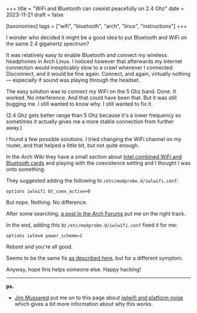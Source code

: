 +++
title = "WiFi and Bluetooth can coexist peacefully on 2.4 Ghz"
date = 2023-11-21
draft = false

[taxonomies]
tags = ["wifi", "bluetooth", "arch", "linux", "instructions"]
+++

I wonder who decided it might be a good idea to put Bluetooth and WiFi on the same 2.4 gigahertz spectrum?

It was relatively easy to enable Bluetooth and connect my wireless headphones in Arch Linux. I noticed however that afterwards my internet connection would inexplicably slow to a crawl whenever I connected. Disconnect, and it would be fine again. Connect, and again, virtually nothing — especially if sound was playing through the headset.

The easy solution was to connect my WiFi on the 5 Ghz band. Done. It worked. No interference. And that could have been that. But it was still bugging me. I still wanted to know why. I still wanted to fix it.

(2.4 Ghz gets better range than 5 Ghz because it's a lower frequency so sometimes it actually gives me a more stable connection from further away.)

I found a few possible solutions. I tried changing the WiFi channel on my router, and that helped a little bit, but not quite enough.

In the Arch Wiki they have a small section about [Intel combined WiFi and Bluetooth cards](https://wiki.archlinux.org/title/Bluetooth#Intel_combined_WiFi_and_Bluetooth_cards) and playing with the coexistence setting and I thought I was onto something. 

They suggested adding the following to `/etc/modprobe.d/iwlwifi.conf`:

```
options iwlwifi bt_coex_active=0
```

But nope. Nothing. No difference.

After some searching, [a post in the Arch Forums](https://bbs.archlinux.org/viewtopic.php?pid=1991801#p1991801) put me on the right track.

In the end, adding this to `/etc/modprobe.d/iwlwifi.conf` fixed it for me:

```
options iwlmvm power_scheme=1
```

Reboot and you're all good.

Seems to be the same fix [as described here](https://wiki.archlinux.org/title/Network_configuration/Wireless#Cause_#6), but for a different symptom.

Anyway, hope this helps someone else. Happy hacking!

---

**ps.**

- [Jim Mussared](https://mastodon.social/@jimmo/111451012551649253) put me on to this page about [iwlwifi and platform noise](https://wireless.wiki.kernel.org/en/users/drivers/iwlwifi#about_platform_noise) which gives a bit more information about why this works.
